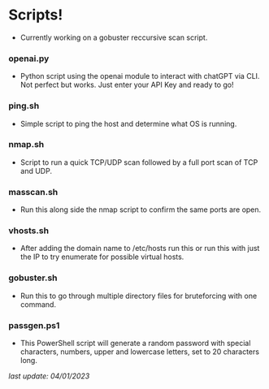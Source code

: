 # **Scripts!**    
- Currently working on a gobuster reccursive scan script.     
      
### **openai.py**   
- Python script using the openai module to interact with chatGPT via CLI. Not perfect but works. Just enter your API Key and ready to go!     
     
### **ping.sh**    
- Simple script to ping the host and determine what OS is running.    
   
### **nmap.sh**    
- Script to run a quick TCP/UDP scan followed by a full port scan of TCP and UDP.
    
### **masscan.sh**    
- Run this along side the nmap script to confirm the same ports are open.    
     
### **vhosts.sh**      
- After adding the domain name to /etc/hosts run this or run this with just the IP to try enumerate for possible virtual hosts.   
    
### **gobuster.sh**    
- Run this to go through multiple directory files for bruteforcing with one command.    
     
### **passgen.ps1**   
- This PowerShell script will generate a random password with special characters, numbers, upper and lowercase letters, set to 20 characters long.   
      
     
_last update: 04/01/2023_
